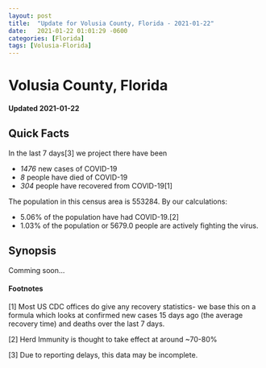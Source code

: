 ```yaml
---
layout: post
title:  "Update for Volusia County, Florida - 2021-01-22"
date:   2021-01-22 01:01:29 -0600
categories: [Florida]
tags: [Volusia-Florida]
---
```


# Volusia County, Florida
#### Updated 2021-01-22

## Quick Facts

In the last 7 days[3] we project there have been
- *1476* new cases of COVID-19
- *8* people have died of COVID-19
- *304* people have recovered from COVID-19[1]

The population in this census area is 553284. By our calculations:
- 5.06% of the population have had COVID-19.[2]
- 1.03% of the population or 5679.0 people are actively fighting the virus.

## Synopsis

Comming soon...


#### Footnotes

[1] Most US CDC offices do give any recovery statistics- we base this on a formula which looks at confirmed new cases
15 days ago (the average recovery time) and deaths over the last 7 days.

[2] Herd Immunity is thought to take effect at around ~70-80%

[3] Due to reporting delays, this data may be incomplete.
 
    